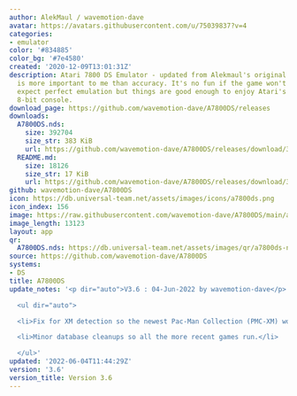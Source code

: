 ```yaml
---
author: AlekMaul / wavemotion-dave
avatar: https://avatars.githubusercontent.com/u/75039837?v=4
categories:
- emulator
color: '#834885'
color_bg: '#7e4580'
created: '2020-12-09T13:01:31Z'
description: Atari 7800 DS Emulator - updated from Alekmaul's original. Playability
  is more important to me than accuracy. It's no fun if the game won't run. So don't
  expect perfect emulation but things are good enough to enjoy Atari's last major
  8-bit console.
download_page: https://github.com/wavemotion-dave/A7800DS/releases
downloads:
  A7800DS.nds:
    size: 392704
    size_str: 383 KiB
    url: https://github.com/wavemotion-dave/A7800DS/releases/download/3.6/A7800DS.nds
  README.md:
    size: 18126
    size_str: 17 KiB
    url: https://github.com/wavemotion-dave/A7800DS/releases/download/3.6/README.md
github: wavemotion-dave/A7800DS
icon: https://db.universal-team.net/assets/images/icons/a7800ds.png
icon_index: 156
image: https://raw.githubusercontent.com/wavemotion-dave/A7800DS/main/arm9/gfx/bgTop.png
image_length: 13123
layout: app
qr:
  A7800DS.nds: https://db.universal-team.net/assets/images/qr/a7800ds-nds.png
source: https://github.com/wavemotion-dave/A7800DS
systems:
- DS
title: A7800DS
update_notes: '<p dir="auto">V3.6 : 04-Jun-2022 by wavemotion-dave</p>

  <ul dir="auto">

  <li>Fix for XM detection so the newest Pac-Man Collection (PMC-XM) works!</li>

  <li>Minor database cleanups so all the more recent games run.</li>

  </ul>'
updated: '2022-06-04T11:44:29Z'
version: '3.6'
version_title: Version 3.6
---
```

